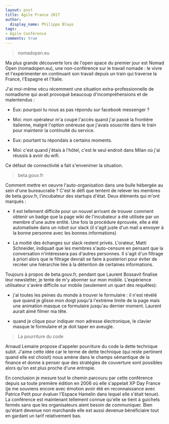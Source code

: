 ```yaml
---
layout: post
title: Agile France 2017
author:
  display_name: Philippe Blayo
tags:
- Agile Conférence
comments: true
---
```



> nomadopen.eu

Ma plus grande découverte lors de l'open space du premier jour est Nomad Open (nomadopen.eu), une non-conférence sur le travail nomade : le vivre et l'expérimenter en continuant son travail depuis un train qui traverse la France, l'Espagne et l'Italie.

J'ai moi-même vécu récemment une situation extra-professionnelle de nomadisme qui avait provoqué beaucoup d'incompréhensions et de malentendus :

- Eux: pourquoi tu nous as pas répondu sur facebook messenger ?

- Moi: mon opérateur m'a coupé l'accès quand j'ai passé la frontière italienne, malgré l'option onéreuse que j'avais souscrite dans le train pour maintenir la continuité du service. 

- Eux: pourtant tu répondais à certains moments.

- Moi: c'est quand j'étais à l’hôtel, c'est le seul endroit dans Milan où j'ai réussis à avoir du wifi.


Ce défaut de connectivité a fait s'envenimer la situation.



> beta.gouv.fr

Comment mettre en oeuvre l'auto-organisation dans une bulle hébergée au sein d'une bureaucratie ? C'est le défi que tentent de relever les membres de beta.gouv.fr, l'incubateur des startups d'état. Deux éléments qui m'ont marqués :

- Il est tellement difficile pour un nouvel arrivant de trouver comment obtenir un badge que la page wiki de l'incubateur a été utilisée par un membre d'une autre entité. Une fois la procédure éprouvée, elle a été automatisée dans un robot sur slack (il s'agit juste d'un mail a envoyer à la bonne personne avec les bonnes informations)

- La moitié des échanges sur slack restent privés. L'orateur, Matti Schneider, indiquait que les membres s'auto-censure en pensant que la conversation n'intéressera pas d'autres personnes. Il s'agit d'un filtrage à priori alors que le filtrage devrait se faire à posteriori pour éviter de recréer une hiérarchie liée à la détention de certaines informations.



Toujours à propos de beta.gouv.fr, pendant que Laurent Bossavit finalise leur newsletter, je tente de m'y abonner sur mon mobile. L'expérience utilisateur s'avère difficile sur mobile (seulement un quart des requêtes): 

- j'ai toutes les peines du monde à trouver le formulaire : il n'est révélé que quand je glisse mon doigt jusqu'à l'extrème limite de la page mais une animation masque ce formulaire jusqu'au dernier moment. Laurent aurait aimé filmer ma tête.

- quand je clique pour indiquer mon adresse électronique, le clavier masque le formulaire et je doit taper en aveugle.


> La pourriture du code

Arnaud Lemaire propose d'appeler pourriture du code la dette technique subit. J'aime cette idée car le terme de dette technique (qui reste pertinent quand elle est choisit) nous amène dans le champs sémantique de la finance et donne à penser que des stratégies de couverture sont possibles alors qu'on est plus proche d'une entropie.


En conclusion je mesure tout le chemin parcouru par cette conférence depuis sa toute première édition en 2006 où elle s'appelait XP Day France (je me souviens encore avec émotion avoir été en reconnaissance avec Patrice Petit pour évaluer l'Espace Hamelin dans lequel elle s'était tenue). La conférence est maintenant tellement connue qu'elle se tient à guichets fermés sans que les organisateurs aient besoin de communiquer. Bien qu'étant devenue non marchande elle est aussi devenue bénéficiaire tout en gardant un tarif relativement bas.
